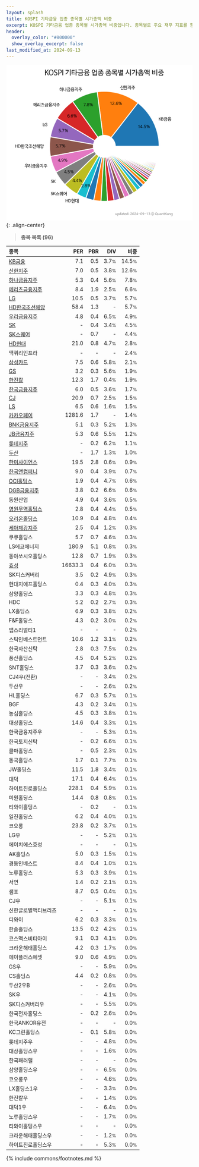 ```yaml
---
layout: splash
title: KOSPI 기타금융 업종 종목별 시가총액 비중
excerpt: KOSPI 기타금융 업종 종목별 시가총액 비중입니다. 종목별로 주요 재무 지표를 함께 표시합니다.
header:
  overlay_color: "#800000"
  show_overlay_excerpt: false
last_modified_at: 2024-09-13
---
```



![KOSPI 기타금융 업종 종목별 시가총액 비중](/stats/sector/images/kospi_업종_기타금융_종목.png){: .align-center}


> **종목 목록 (96)**<a id="list"></a>

| **종목** | **PER** | **PBR** | **DIV** | **비중** |
| :------- | ------: | ------: | ------: | -------: |
| [KB금융](/105560/) | 7.1 | 0.5 | 3.7<small>%</small> | 14.5<small>%</small> |
| [신한지주](/055550/) | 7.0 | 0.5 | 3.8<small>%</small> | 12.6<small>%</small> |
| [하나금융지주](/086790/) | 5.3 | 0.4 | 5.6<small>%</small> | 7.8<small>%</small> |
| [메리츠금융지주](/138040/) | 8.4 | 1.9 | 2.5<small>%</small> | 6.6<small>%</small> |
| [LG](/003550/) | 10.5 | 0.5 | 3.7<small>%</small> | 5.7<small>%</small> |
| [HD한국조선해양](/009540/) | 58.4 | 1.3 | - | 5.7<small>%</small> |
| [우리금융지주](/316140/) | 4.8 | 0.4 | 6.5<small>%</small> | 4.9<small>%</small> |
| [SK](/034730/) | - | 0.4 | 3.4<small>%</small> | 4.5<small>%</small> |
| [SK스퀘어](/402340/) | - | 0.7 | - | 4.4<small>%</small> |
| [HD현대](/267250/) | 21.0 | 0.8 | 4.7<small>%</small> | 2.8<small>%</small> |
| 맥쿼리인프라 | - | - | - | 2.4<small>%</small> |
| [삼성카드](/029780/) | 7.5 | 0.6 | 5.8<small>%</small> | 2.1<small>%</small> |
| [GS](/078930/) | 3.2 | 0.3 | 5.6<small>%</small> | 1.9<small>%</small> |
| [한진칼](/180640/) | 12.3 | 1.7 | 0.4<small>%</small> | 1.9<small>%</small> |
| [한국금융지주](/071050/) | 6.0 | 0.5 | 3.6<small>%</small> | 1.7<small>%</small> |
| [CJ](/001040/) | 20.9 | 0.7 | 2.5<small>%</small> | 1.5<small>%</small> |
| [LS](/006260/) | 6.5 | 0.6 | 1.6<small>%</small> | 1.5<small>%</small> |
| [카카오페이](/377300/) | 1281.6 | 1.7 | - | 1.4<small>%</small> |
| [BNK금융지주](/138930/) | 5.1 | 0.3 | 5.2<small>%</small> | 1.3<small>%</small> |
| [JB금융지주](/175330/) | 5.3 | 0.6 | 5.5<small>%</small> | 1.2<small>%</small> |
| [롯데지주](/004990/) | - | 0.2 | 6.2<small>%</small> | 1.1<small>%</small> |
| [두산](/000150/) | - | 1.7 | 1.3<small>%</small> | 1.0<small>%</small> |
| [한미사이언스](/008930/) | 19.5 | 2.8 | 0.6<small>%</small> | 0.9<small>%</small> |
| [한국앤컴퍼니](/000240/) | 9.0 | 0.4 | 3.9<small>%</small> | 0.7<small>%</small> |
| [OCI홀딩스](/010060/) | 1.9 | 0.4 | 4.7<small>%</small> | 0.6<small>%</small> |
| [DGB금융지주](/139130/) | 3.8 | 0.2 | 6.6<small>%</small> | 0.6<small>%</small> |
| 동원산업 | 4.9 | 0.4 | 3.6<small>%</small> | 0.5<small>%</small> |
| [영원무역홀딩스](/009970/) | 2.8 | 0.4 | 4.4<small>%</small> | 0.5<small>%</small> |
| [오리온홀딩스](/001800/) | 10.9 | 0.4 | 4.8<small>%</small> | 0.4<small>%</small> |
| [세아제강지주](/003030/) | 2.5 | 0.4 | 1.2<small>%</small> | 0.3<small>%</small> |
| 쿠쿠홀딩스 | 5.7 | 0.7 | 4.6<small>%</small> | 0.3<small>%</small> |
| LS에코에너지 | 180.9 | 5.1 | 0.8<small>%</small> | 0.3<small>%</small> |
| 동아쏘시오홀딩스 | 12.8 | 0.7 | 1.9<small>%</small> | 0.3<small>%</small> |
| [효성](/004800/) | 16633.3 | 0.4 | 6.0<small>%</small> | 0.3<small>%</small> |
| SK디스커버리 | 3.5 | 0.2 | 4.9<small>%</small> | 0.3<small>%</small> |
| 현대지에프홀딩스 | 0.4 | 0.3 | 4.0<small>%</small> | 0.3<small>%</small> |
| 삼양홀딩스 | 3.3 | 0.3 | 4.8<small>%</small> | 0.3<small>%</small> |
| HDC | 5.2 | 0.2 | 2.7<small>%</small> | 0.3<small>%</small> |
| LX홀딩스 | 6.9 | 0.3 | 3.8<small>%</small> | 0.2<small>%</small> |
| F&F홀딩스 | 4.3 | 0.2 | 3.0<small>%</small> | 0.2<small>%</small> |
| 맵스리얼티1 | - | - | - | 0.2<small>%</small> |
| 스틱인베스트먼트 | 10.6 | 1.2 | 3.1<small>%</small> | 0.2<small>%</small> |
| 한국자산신탁 | 2.8 | 0.3 | 7.5<small>%</small> | 0.2<small>%</small> |
| 풍산홀딩스 | 4.5 | 0.4 | 5.2<small>%</small> | 0.2<small>%</small> |
| SNT홀딩스 | 3.7 | 0.3 | 3.6<small>%</small> | 0.2<small>%</small> |
| CJ4우(전환) | - | - | 3.4<small>%</small> | 0.2<small>%</small> |
| 두산우 | - | - | 2.6<small>%</small> | 0.2<small>%</small> |
| HL홀딩스 | 6.7 | 0.3 | 5.7<small>%</small> | 0.1<small>%</small> |
| BGF | 4.3 | 0.2 | 3.4<small>%</small> | 0.1<small>%</small> |
| 농심홀딩스 | 4.5 | 0.3 | 3.8<small>%</small> | 0.1<small>%</small> |
| 대상홀딩스 | 14.6 | 0.4 | 3.3<small>%</small> | 0.1<small>%</small> |
| 한국금융지주우 | - | - | 5.3<small>%</small> | 0.1<small>%</small> |
| 한국토지신탁 | - | 0.2 | 6.6<small>%</small> | 0.1<small>%</small> |
| 콜마홀딩스 | - | 0.5 | 2.3<small>%</small> | 0.1<small>%</small> |
| 동국홀딩스 | 1.7 | 0.1 | 7.7<small>%</small> | 0.1<small>%</small> |
| JW홀딩스 | 11.5 | 1.8 | 3.4<small>%</small> | 0.1<small>%</small> |
| 대덕 | 17.1 | 0.4 | 6.4<small>%</small> | 0.1<small>%</small> |
| 하이트진로홀딩스 | 228.1 | 0.4 | 5.9<small>%</small> | 0.1<small>%</small> |
| 미원홀딩스 | 14.4 | 0.8 | 0.8<small>%</small> | 0.1<small>%</small> |
| 티와이홀딩스 | - | 0.2 | - | 0.1<small>%</small> |
| 일진홀딩스 | 6.2 | 0.4 | 4.0<small>%</small> | 0.1<small>%</small> |
| 코오롱 | 23.8 | 0.2 | 3.7<small>%</small> | 0.1<small>%</small> |
| LG우 | - | - | 5.2<small>%</small> | 0.1<small>%</small> |
| 에이치에스효성 | - | - | - | 0.1<small>%</small> |
| AK홀딩스 | 5.0 | 0.3 | 1.5<small>%</small> | 0.1<small>%</small> |
| 경동인베스트 | 8.4 | 0.4 | 1.0<small>%</small> | 0.1<small>%</small> |
| 노루홀딩스 | 5.3 | 0.3 | 3.9<small>%</small> | 0.1<small>%</small> |
| 서연 | 1.4 | 0.2 | 2.1<small>%</small> | 0.1<small>%</small> |
| 샘표 | 8.7 | 0.5 | 0.4<small>%</small> | 0.1<small>%</small> |
| CJ우 | - | - | 5.1<small>%</small> | 0.1<small>%</small> |
| 신한글로벌액티브리츠 | - | - | - | 0.1<small>%</small> |
| 디와이 | 6.2 | 0.3 | 3.3<small>%</small> | 0.1<small>%</small> |
| 한솔홀딩스 | 13.5 | 0.2 | 4.2<small>%</small> | 0.1<small>%</small> |
| 코스맥스비티아이 | 9.1 | 0.3 | 4.1<small>%</small> | 0.0<small>%</small> |
| 크라운해태홀딩스 | 4.2 | 0.3 | 1.7<small>%</small> | 0.0<small>%</small> |
| 에이플러스에셋 | 9.0 | 0.6 | 4.9<small>%</small> | 0.0<small>%</small> |
| GS우 | - | - | 5.9<small>%</small> | 0.0<small>%</small> |
| CS홀딩스 | 4.4 | 0.2 | 0.8<small>%</small> | 0.0<small>%</small> |
| 두산2우B | - | - | 2.6<small>%</small> | 0.0<small>%</small> |
| SK우 | - | - | 4.1<small>%</small> | 0.0<small>%</small> |
| SK디스커버리우 | - | - | 5.5<small>%</small> | 0.0<small>%</small> |
| 한국전자홀딩스 | - | 0.2 | 2.6<small>%</small> | 0.0<small>%</small> |
| 한국ANKOR유전 | - | - | - | 0.0<small>%</small> |
| KC그린홀딩스 | - | 0.1 | 5.8<small>%</small> | 0.0<small>%</small> |
| 롯데지주우 | - | - | 4.8<small>%</small> | 0.0<small>%</small> |
| 대상홀딩스우 | - | - | 1.6<small>%</small> | 0.0<small>%</small> |
| 한국패러랠 | - | - | - | 0.0<small>%</small> |
| 삼양홀딩스우 | - | - | 6.5<small>%</small> | 0.0<small>%</small> |
| 코오롱우 | - | - | 4.6<small>%</small> | 0.0<small>%</small> |
| LX홀딩스1우 | - | - | 3.3<small>%</small> | 0.0<small>%</small> |
| 한진칼우 | - | - | 1.4<small>%</small> | 0.0<small>%</small> |
| 대덕1우 | - | - | 6.4<small>%</small> | 0.0<small>%</small> |
| 노루홀딩스우 | - | - | 1.7<small>%</small> | 0.0<small>%</small> |
| 티와이홀딩스우 | - | - | - | 0.0<small>%</small> |
| 크라운해태홀딩스우 | - | - | 1.2<small>%</small> | 0.0<small>%</small> |
| 하이트진로홀딩스우 | - | - | 5.3<small>%</small> | 0.0<small>%</small> |

{% include commons/footnotes.md %}